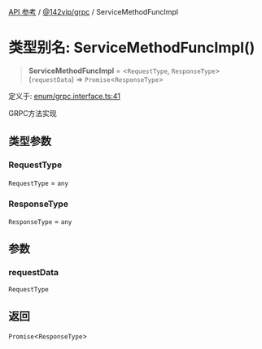 [API 参考](../../../index.md) / [@142vip/grpc](../index.md) / ServiceMethodFuncImpl

# 类型别名: ServiceMethodFuncImpl()

> **ServiceMethodFuncImpl** = \<`RequestType`, `ResponseType`\>(`requestData`) => `Promise`\<`ResponseType`\>

定义于: [enum/grpc.interface.ts:41](https://github.com/142vip/core-x/blob/d978b443ed1221c42602080459c0a22aae31b2d5/packages/grpc/src/enum/grpc.interface.ts#L41)

GRPC方法实现

## 类型参数

### RequestType

`RequestType` = `any`

### ResponseType

`ResponseType` = `any`

## 参数

### requestData

`RequestType`

## 返回

`Promise`\<`ResponseType`\>
